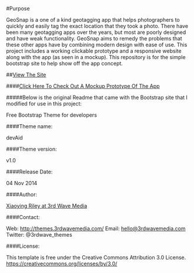 #Purpose

GeoSnap is a one of a kind geotagging app that helps photographers to quickly and easily tag the exact location that they took a photo. There have been many geotagging apps over the years, but most are poorly designed and have weak functionality. GeoSnap aims to remedy the problems that these other apps have by combining modern design with ease of use. This project includes a working clickable prototype and a responsive website along with the app (as seen in a mockup). This repository is for the simple bootstrap site to help show off the app concept.

##[View The Site](http://bfunphoto.github.io/GeoSnap/)

####[Click Here To Check Out A Mockup Prototype Of The App](https://invis.io/WQ6DH1NC6)

#####Below is the original Readme that came with the Bootstrap site that I modified for use in this project:

Free Bootstrap Theme for developers

####Theme name:

devAid

####Theme version:

v1.0

####Release Date:

04 Nov 2014

####Author: 

[Xiaoying Riley at 3rd Wave Media](http://themes.3rdwavemedia.com/)

####Contact:

Web: http://themes.3rdwavemedia.com/
Email: hello@3rdwavemedia.com
Twitter: @3rdwave_themes

####License: 

This template is free under the Creative Commons Attribution 3.0 License.
https://creativecommons.org/licenses/by/3.0/

